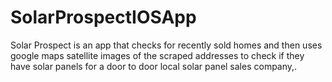 # SolarProspectIOSApp
Solar Prospect is an app that checks for recently sold homes and then uses google maps satellite images of the scraped addresses to check if they have solar panels for a door to door local solar panel sales company,.
